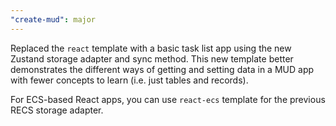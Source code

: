 ```yaml
---
"create-mud": major
---
```


Replaced the `react` template with a basic task list app using the new Zustand storage adapter and sync method. This new template better demonstrates the different ways of getting and setting data in a MUD app with fewer concepts to learn (i.e. just tables and records).

For ECS-based React apps, you can use `react-ecs` template for the previous RECS storage adapter.
